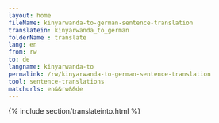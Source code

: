```yaml
---
layout: home
fileName: kinyarwanda-to-german-sentence-translation
translatein: kinyarwanda_to_german
folderName : translate
lang: en
from: rw
to: de
langname: kinyarwanda-to
permalink: /rw/kinyarwanda-to-german-sentence-translation
tool: sentence-translations
matchurls: en&&rw&&de
---
```

{% include section/translateinto.html %}
